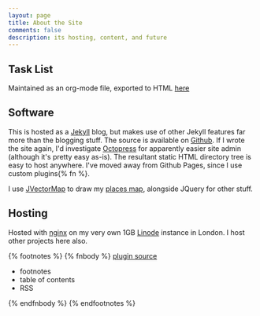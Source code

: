 ```yaml
---
layout: page
title: About the Site
comments: false
description: its hosting, content, and future
---
```


## Task List
Maintained as an org-mode file, exported to HTML [here](/todo.html)

## Software
This is hosted as a [Jekyll](http://jekyllrb.com/) blog, but makes use of other Jekyll features far more than the blogging stuff.  The source is available on [Github](https://github.com/beneills/website).  If I wrote the site again, I'd investigate [Octopress](http://octopress.org/) for apparently easier site admin (although it's pretty easy as-is).  The resultant static HTML directory tree is easy to host anywhere.  I've moved away from Github Pages, since I use custom plugins{% fn %}.

I use [JVectorMap](http://jvectormap.com/) to draw my [places map](/about/author/#toc_2), alongside JQuery for other stuff.

## Hosting
Hosted with [nginx](http://nginx.org/) on my very own 1GB [Linode](https://www.linode.com/) instance in London.  I host other projects here also.




{% footnotes %}
   {% fnbody %}
  <a href="http://github.com/beneills/website/tree/master/_plugins">plugin source</a>
	<ul>
        <li>footnotes</li>
        <li>table of contents</li>
        <li>RSS</li>
	  </ul>

  
  {% endfnbody %}
{% endfootnotes %}

